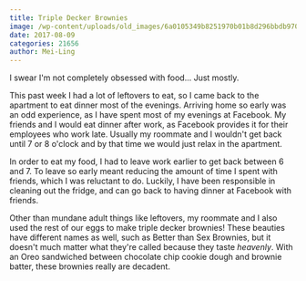 ```yaml
---
title: Triple Decker Brownies
image: /wp-content/uploads/old_images/6a0105349b8251970b01b8d296bbdb970c.jpg
date: 2017-08-09
categories: 21656
author: Mei-Ling
---
```


I swear I'm not completely obsessed with food... Just mostly.

This past week I had a lot of leftovers to eat, so I came back to the apartment to eat dinner most of the evenings. Arriving home so early was an odd experience, as I have spent most of my evenings at Facebook. My friends and I would eat dinner after work, as Facebook provides it for their employees who work late. Usually my roommate and I wouldn't get back until 7 or 8 o'clock and by that time we would just relax in the apartment.

In order to eat my food, I had to leave work earlier to get back between 6 and 7. To leave so early meant reducing the amount of time I spent with friends, which I was reluctant to do. Luckily, I have been responsible in cleaning out the fridge, and can go back to having dinner at Facebook with friends.

Other than mundane adult things like leftovers, my roommate and I also used the rest of our eggs to make triple decker brownies! These beauties have different names as well, such as Better than Sex Brownies, but it doesn't much matter what they're called because they taste *heavenly*. With an Oreo sandwiched between chocolate chip cookie dough and brownie batter, these brownies really are decadent.

